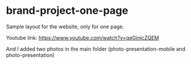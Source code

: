 # brand-project-one-page
Sample layout for the website, only for one page. 

Youtube link: https://www.youtube.com/watch?v=qeGinjcZQEM

And I added two photos in the main folder (photo-presentation-mobile and photo-presentation)


